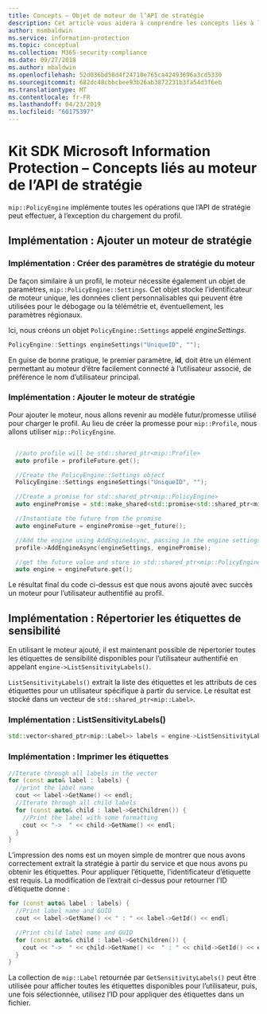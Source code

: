 ```yaml
---
title: Concepts – Objet de moteur de l’API de stratégie
description: Cet article vous aidera à comprendre les concepts liés à l’objet de moteur de stratégie, qui est créé pendant l’initialisation de l’application.
author: msmbaldwin
ms.service: information-protection
ms.topic: conceptual
ms.collection: M365-security-compliance
ms.date: 09/27/2018
ms.author: mbaldwin
ms.openlocfilehash: 52d036bd58d4f24710e765ca42493696a3cd5330
ms.sourcegitcommit: 682dc48cbbcbee93b26ab3872231b3fa54d3f6eb
ms.translationtype: MT
ms.contentlocale: fr-FR
ms.lasthandoff: 04/23/2019
ms.locfileid: "60175397"
---
```

# <a name="microsoft-information-protection-sdk---policy-api-engine-concepts"></a>Kit SDK Microsoft Information Protection – Concepts liés au moteur de l’API de stratégie

`mip::PolicyEngine` implémente toutes les opérations que l’API de stratégie peut effectuer, à l’exception du chargement du profil. 

## <a name="implementation-add-a-policy-engine"></a>Implémentation : Ajouter un moteur de stratégie

### <a name="implementation-create-policy-engine-settings"></a>Implémentation : Créer des paramètres de stratégie du moteur

De façon similaire à un profil, le moteur nécessite également un objet de paramètres, `mip::PolicyEngine::Settings`. Cet objet stocke l’identificateur de moteur unique, les données client personnalisables qui peuvent être utilisées pour le débogage ou la télémétrie et, éventuellement, les paramètres régionaux.

Ici, nous créons un objet `PolicyEngine::Settings` appelé *engineSettings*.

```cpp
PolicyEngine::Settings engineSettings("UniqueID", "");
```

En guise de bonne pratique, le premier paramètre, **id**, doit être un élément permettant au moteur d’être facilement connecté à l’utilisateur associé, de préférence le nom d’utilisateur principal.

### <a name="implementation-add-the-policy-engine"></a>Implémentation : Ajouter le moteur de stratégie

Pour ajouter le moteur, nous allons revenir au modèle futur/promesse utilisé pour charger le profil. Au lieu de créer la promesse pour `mip::Profile`, nous allons utiliser `mip::PolicyEngine`.

```cpp

  //auto profile will be std::shared_ptr<mip::Profile>
  auto profile = profileFuture.get();

  //Create the PolicyEngine::Settings object
  PolicyEngine::Settings engineSettings("UniqueID", "");

  //Create a promise for std::shared_ptr<mip::PolicyEngine>
  auto enginePromise = std::make_shared<std::promise<std::shared_ptr<mip::PolicyEngine>>>();

  //Instantiate the future from the promise
  auto engineFuture = enginePromise->get_future();

  //Add the engine using AddEngineAsync, passing in the engine settings and the promise
  profile->AddEngineAsync(engineSettings, enginePromise);

  //get the future value and store in std::shared_ptr<mip::PolicyEngine>
  auto engine = engineFuture.get();
```

Le résultat final du code ci-dessus est que nous avons ajouté avec succès un moteur pour l’utilisateur authentifié au profil.

## <a name="implementation-list-sensitivity-labels"></a>Implémentation : Répertorier les étiquettes de sensibilité

En utilisant le moteur ajouté, il est maintenant possible de répertorier toutes les étiquettes de sensibilité disponibles pour l’utilisateur authentifié en appelant `engine->ListSensitivityLabels()`.

`ListSensitivityLabels()` extrait la liste des étiquettes et les attributs de ces étiquettes pour un utilisateur spécifique à partir du service. Le résultat est stocké dans un vecteur de `std::shared_ptr<mip::Label>`.

### <a name="implementation-listsensitivitylabels"></a>Implémentation : ListSensitivityLabels()

```cpp
std::vector<shared_ptr<mip::Label>> labels = engine->ListSensitivityLabels();
```

### <a name="implementation-print-the-labels"></a>Implémentation : Imprimer les étiquettes

```cpp
//Iterate through all labels in the vector
for (const auto& label : labels) {
  //print the label name
  cout << label->GetName() << endl;
  //Iterate through all child labels
  for (const auto& child : label->GetChildren()) {
    //Print the label with some formatting
    cout << "->  " << child->GetName() << endl;
  }
}
```

L’impression des noms est un moyen simple de montrer que nous avons correctement extrait la stratégie à partir du service et que nous avons pu obtenir les étiquettes. Pour appliquer l’étiquette, l’identificateur d’étiquette est requis. La modification de l’extrait ci-dessus pour retourner l’ID d’étiquette donne :

```cpp
for (const auto& label : labels) {
  //Print label name and GUID
  cout << label->GetName() << " : " << label->GetId() << endl;

  //Print child label name and GUID
  for (const auto& child : label->GetChildren()) {    
    cout << "->  " << child->GetName() <<  " : " << child->GetId() << endl;
  }
}
```

La collection de `mip::Label` retournée par `GetSensitivityLabels()` peut être utilisée pour afficher toutes les étiquettes disponibles pour l’utilisateur, puis, une fois sélectionnée, utilisez l’ID pour appliquer des étiquettes dans un fichier.

